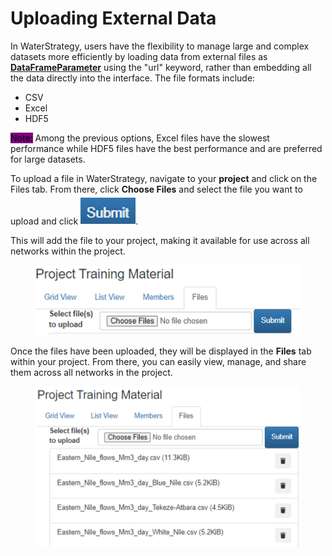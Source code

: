 # Uploading External Data

In WaterStrategy, users have the flexibility to manage large and complex datasets more efficiently by loading data from external files as [**DataFrameParameter**](https://water-strategy.gitbook.io/waterstrategy/modeling-basics/parameters/dataframe-parameter) using the "url" keyword, rather than embedding all the data directly into the interface. The file formats include:

* CSV
* Excel
* HDF5

<mark style="background-color:purple;">Note:</mark> Among the previous options, Excel files have the slowest performance while HDF5 files have the best performance and are preferred for large datasets.



To upload a file in WaterStrategy, navigate to your **project** and click on the Files tab. From there, click  **Choose Files** and select the file you want to upload and click <img src="../.gitbook/assets/image (9).png" alt="" data-size="line">.&#x20;

This will add the file to your project, making it available for use across all networks within the project.

<figure><img src="../.gitbook/assets/image (10).png" alt="" width="563"><figcaption></figcaption></figure>

Once the files have been uploaded, they will be displayed in the **Files** tab within your project. From there, you can easily view, manage, and share them across all networks in the project.

<figure><img src="../.gitbook/assets/image (12).png" alt="" width="563"><figcaption></figcaption></figure>

